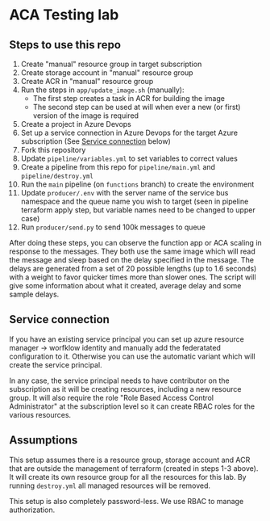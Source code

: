 # ACA Testing lab

## Steps to use this repo

1. Create "manual" resource group in target subscription
2. Create storage account in "manual" resource group
3. Create ACR in "manual" resource group
4. Run the steps in `app/update_image.sh` (manually):
    - The first step creates a task in ACR for building the image
    - The second step can be used at will when ever a new (or first) version of the image is required
5. Create a project in Azure Devops
6. Set up a service connection in Azure Devops for the target Azure subscription (See [Service connection](#service-connection) below)
7. Fork this repository
8. Update `pipeline/variables.yml` to set variables to correct values
9. Create a pipeline from this repo for `pipeline/main.yml` and `pipeline/destroy.yml`
10. Run the `main` pipeline (on `functions` branch) to create the environment
11. Update `producer/.env` with the server name of the service bus namespace and the queue name you wish to target (seen in pipeline terraform apply step, but variable names need to be changed to upper case)
12. Run `producer/send.py` to send 100k messages to queue

After doing these steps, you can observe the function app or ACA scaling in response to the messages.  They both use the same image which will read the message and sleep based on the delay specified in the message.  The delays
are generated from a set of 20 possible lengths (up to 1.6 seconds) with a weight to favor quicker times more than slower ones.  The script will give some information about what it created, average delay and some sample delays.

## Service connection

If you have an existing service principal you can set up azure resource manager -> worfklow identity and manually add the federatated configuration to it.  Otherwise you can use the automatic variant which will create the service principal.

In any case, the service principal needs to have contributor on the subscription as it will be creating resources, including a new resource group.  It will also require the role "Role Based Access Control Administrator" at the subscription level so it can create RBAC roles for the various resources.

## Assumptions

This setup assumes there is a resource group, storage account and ACR that are outside the management of terraform (created in steps 1-3 above).  It will create its own resource group for all the resources for this lab.  By running `destroy.yml` all managed resources will be removed.

This setup is also completely password-less.  We use RBAC to manage authorization.

